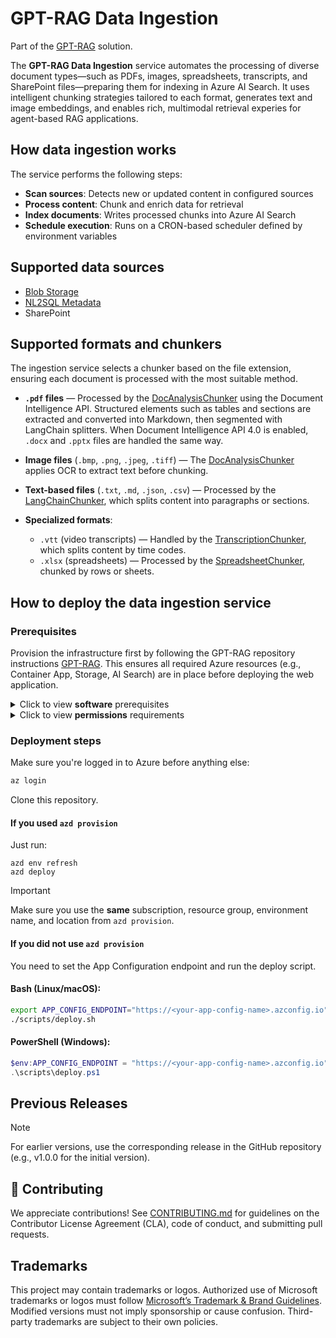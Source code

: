 <!-- 
page_type: sample
languages:
- azdeveloper
- powershell
- bicep
products:
- azure
- azure-ai-foundry
- azure-openai
- azure-ai-search
urlFragment: GPT-RAG
name: Multi-repo ChatGPT and Enterprise data with Azure OpenAI and AI Search
description: GPT-RAG core is a Retrieval-Augmented Generation pattern running in Azure, using Azure AI Search for retrieval and Azure OpenAI large language models to power ChatGPT-style and Q&A experiences.
-->
# GPT-RAG Data Ingestion

Part of the [GPT-RAG](https://github.com/Azure/gpt-rag) solution.

The **GPT-RAG Data Ingestion** service automates the processing of diverse document types—such as PDFs, images, spreadsheets, transcripts, and SharePoint files—preparing them for indexing in Azure AI Search. It uses intelligent chunking strategies tailored to each format, generates text and image embeddings, and enables rich, multimodal retrieval experies for agent-based RAG applications.

## How data ingestion works

The service performs the following steps:

* **Scan sources**: Detects new or updated content in configured sources
* **Process content**: Chunk and enrich data for retrieval
* **Index documents**: Writes processed chunks into Azure AI Search
* **Schedule execution**: Runs on a CRON-based scheduler defined by environment variables

## Supported data sources

- [Blob Storage](docs/blob_data_source.md)
- [NL2SQL Metadata](docs/nl2sql_data_source.md)
- SharePoint

## Supported formats and chunkers

The ingestion service selects a chunker based on the file extension, ensuring each document is processed with the most suitable method.

* **`.pdf` files** — Processed by the [DocAnalysisChunker](chunking/chunkers/doc_analysis_chunker.py) using the Document Intelligence API. Structured elements such as tables and sections are extracted and converted into Markdown, then segmented with LangChain splitters. When Document Intelligence API 4.0 is enabled, `.docx` and `.pptx` files are handled the same way.

* **Image files** (`.bmp`, `.png`, `.jpeg`, `.tiff`) — The [DocAnalysisChunker](chunking/chunkers/doc_analysis_chunker.py) applies OCR to extract text before chunking.
  
* **Text-based files** (`.txt`, `.md`, `.json`, `.csv`) — Processed by the [LangChainChunker](chunking/chunkers/langchain_chunker.py), which splits content into paragraphs or sections.

* **Specialized formats**:

  * `.vtt` (video transcripts) — Handled by the [TranscriptionChunker](chunking/chunkers/transcription_chunker.py), which splits content by time codes.
  * `.xlsx` (spreadsheets) — Processed by the [SpreadsheetChunker](chunking/chunkers/spreadsheet_chunker.py), chunked by rows or sheets.

## How to deploy the data ingestion service

### Prerequisites

Provision the infrastructure first by following the GPT-RAG repository instructions [GPT-RAG](https://github.com/azure/gpt-rag/tree/feature/vnext-architecture). This ensures all required Azure resources (e.g., Container App, Storage, AI Search) are in place before deploying the web application.

<details markdown="block">
<summary>Click to view <strong>software</strong> prerequisites</summary>
<br>
The machine used to customize and or deploy the service should have:

* Azure CLI: [Install Azure CLI](https://learn.microsoft.com/cli/azure/install-azure-cli)
* Azure Developer CLI (optional, if using azd): [Install azd](https://learn.microsoft.com/en-us/azure/developer/azure-developer-cli/install-azd)
* Git: [Download Git](https://git-scm.com/downloads)
* Python 3.12: [Download Python 3.12](https://www.python.org/downloads/release/python-3120/)
* Docker CLI: [Install Docker](https://docs.docker.com/get-docker/)
* VS Code (recommended): [Download VS Code](https://code.visualstudio.com/download)
</details>


<details markdown="block">
<summary>Click to view <strong>permissions</strong> requirements</summary>
<br>
To customize the service, your user should have the following roles:

| Resource                | Role                                | Description                                 |
| :---------------------- | :---------------------------------- | :------------------------------------------ |
| App Configuration Store | App Configuration Data Owner        | Full control over configuration settings    |
| Container Registry      | AcrPush                             | Push and pull container images              |
| AI Search Service       | Search Index Data Contributor       | Read and write index data                   |
| Storage Account         | Storage Blob Data Contributor       | Read and write blob data                    |
| Cosmos DB               | Cosmos DB Built-in Data Contributor | Read and write documents in Cosmos DB       |

To deploy the service, assign these roles to your user or service principal:

| Resource                                   | Role                             | Description           |
| :----------------------------------------- | :------------------------------- | :-------------------- |
| App Configuration Store                    | App Configuration Data Reader    | Read config           |
| Container Registry                         | AcrPush                          | Push images           |
| Azure Container App                        | Azure Container Apps Contributor | Manage Container Apps |

Ensure the deployment identity has these roles at the correct scope (subscription or resource group).

</details>

### Deployment steps

Make sure you're logged in to Azure before anything else:

```bash
az login
```

Clone this repository.

#### If you used `azd provision`

Just run:

```shell
azd env refresh
azd deploy 
```

> [!IMPORTANT]
> Make sure you use the **same** subscription, resource group, environment name, and location from `azd provision`.

#### If you did **not** use `azd provision`

You need to set the App Configuration endpoint and run the deploy script.

#### Bash (Linux/macOS):

```bash
export APP_CONFIG_ENDPOINT="https://<your-app-config-name>.azconfig.io"
./scripts/deploy.sh
```

#### PowerShell (Windows):

```powershell
$env:APP_CONFIG_ENDPOINT = "https://<your-app-config-name>.azconfig.io"
.\scripts\deploy.ps1
```

## Previous Releases

> [!NOTE]  
> For earlier versions, use the corresponding release in the GitHub repository (e.g., v1.0.0 for the initial version).


## 🤝 Contributing

We appreciate contributions! See [CONTRIBUTING.md](https://github.com/Azure/GPT-RAG/blob/main/CONTRIBUTING.md) for guidelines on the Contributor License Agreement (CLA), code of conduct, and submitting pull requests.

## Trademarks

This project may contain trademarks or logos. Authorized use of Microsoft trademarks or logos must follow [Microsoft’s Trademark & Brand Guidelines](https://www.microsoft.com/en-us/legal/intellectualproperty/trademarks/usage/general). Modified versions must not imply sponsorship or cause confusion. Third-party trademarks are subject to their own policies.
